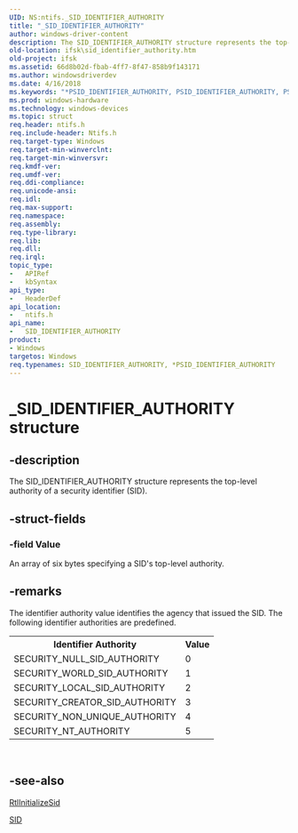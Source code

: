 ```yaml
---
UID: NS:ntifs._SID_IDENTIFIER_AUTHORITY
title: "_SID_IDENTIFIER_AUTHORITY"
author: windows-driver-content
description: The SID_IDENTIFIER_AUTHORITY structure represents the top-level authority of a security identifier (SID).
old-location: ifsk\sid_identifier_authority.htm
old-project: ifsk
ms.assetid: 66d8b02d-fbab-4ff7-8f47-858b9f143171
ms.author: windowsdriverdev
ms.date: 4/16/2018
ms.keywords: "*PSID_IDENTIFIER_AUTHORITY, PSID_IDENTIFIER_AUTHORITY, PSID_IDENTIFIER_AUTHORITY structure pointer [Installable File System Drivers], SID_IDENTIFIER_AUTHORITY, SID_IDENTIFIER_AUTHORITY structure [Installable File System Drivers], _SID_IDENTIFIER_AUTHORITY, ifsk.sid_identifier_authority, ntifs/PSID_IDENTIFIER_AUTHORITY, ntifs/SID_IDENTIFIER_AUTHORITY, securitystructures_d1535875-a778-4b95-b736-e357e5379c19.xml"
ms.prod: windows-hardware
ms.technology: windows-devices
ms.topic: struct
req.header: ntifs.h
req.include-header: Ntifs.h
req.target-type: Windows
req.target-min-winverclnt: 
req.target-min-winversvr: 
req.kmdf-ver: 
req.umdf-ver: 
req.ddi-compliance: 
req.unicode-ansi: 
req.idl: 
req.max-support: 
req.namespace: 
req.assembly: 
req.type-library: 
req.lib: 
req.dll: 
req.irql: 
topic_type:
-	APIRef
-	kbSyntax
api_type:
-	HeaderDef
api_location:
-	ntifs.h
api_name:
-	SID_IDENTIFIER_AUTHORITY
product:
- Windows
targetos: Windows
req.typenames: SID_IDENTIFIER_AUTHORITY, *PSID_IDENTIFIER_AUTHORITY
---
```


# _SID_IDENTIFIER_AUTHORITY structure


## -description


The SID_IDENTIFIER_AUTHORITY structure represents the top-level authority of a security identifier (SID). 


## -struct-fields




### -field Value

An array of six bytes specifying a SID's top-level authority. 


## -remarks



The identifier authority value identifies the agency that issued the SID. The following identifier authorities are predefined. 

<table>
<tr>
<th>Identifier Authority</th>
<th>Value</th>
</tr>
<tr>
<td>
SECURITY_NULL_SID_AUTHORITY

</td>
<td>
0

</td>
</tr>
<tr>
<td>
SECURITY_WORLD_SID_AUTHORITY

</td>
<td>
1

</td>
</tr>
<tr>
<td>
SECURITY_LOCAL_SID_AUTHORITY

</td>
<td>
2

</td>
</tr>
<tr>
<td>
SECURITY_CREATOR_SID_AUTHORITY

</td>
<td>
3

</td>
</tr>
<tr>
<td>
SECURITY_NON_UNIQUE_AUTHORITY

</td>
<td>
4

</td>
</tr>
<tr>
<td>
SECURITY_NT_AUTHORITY

</td>
<td>
5

</td>
</tr>
</table>
 




## -see-also




<a href="https://msdn.microsoft.com/library/windows/hardware/ff552998">RtlInitializeSid</a>



<a href="https://msdn.microsoft.com/library/windows/hardware/ff556740">SID</a>
 

 

